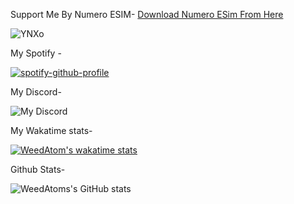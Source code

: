 Support Me By Numero ESIM- [Download Numero ESim From Here](https://affiliate.numeroesim.com/download-app/c2757db4-9d36-42d2-a292-55125964877b)









![YNXo](https://github.com/weedatom/weedatom/assets/115914024/7a085136-5d46-48c5-afaf-386fbee12f68)

My Spotify - 



[![spotify-github-profile](https://spotify-github-profile.vercel.app/api/view?uid=y3g2pmkhcx3xl32kbgzsbgdug&cover_image=true&theme=natemoo-re&show_offline=true&background_color=121212&interchange=true&bar_color=53b14f&bar_color_cover=false)](https://spotify-github-profile.vercel.app/api/view?uid=y3g2pmkhcx3xl32kbgzsbgdug&redirect=true)

My Discord-



![My Discord](https://discord-readme-badge.vercel.app/api?id=775717417845522442)




My Wakatime stats-




[![WeedAtom's wakatime stats](https://github-readme-stats.vercel.app/api/wakatime?username=weedatom)](https://github.com/anuraghazra/github-readme-stats)





Github Stats-





![WeedAtoms's GitHub stats](https://github-readme-stats.vercel.app/api?username=weedatom&show_icons=true&theme=transparent)
